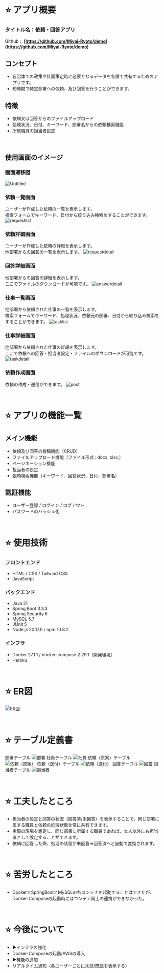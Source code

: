 # ⭐️ アプリ概要
### タイトル名：依頼・回答アプリ
Github：
**[https://github.com/Miyai-Ryoto/demo](https://github.com/Miyai-Ryoto/demo)**

## コンセプト
 - 自治体での政策や計画策定時に必要となるデータを各課で共有するためのアプリです。
 - 短時間で特定部署への依頼、及び回答を行うことができます。

## 特徴
 - 依頼又は回答からのファイルアップロード
 - 処理状況、日付、キーワード、部署名からの依頼検索機能
 - 所属職員の担当者設定

<br>

## 使用画面のイメージ
### 画面遷移図
![Untitled](https://github.com/user-attachments/assets/76cedcc4-3768-48d7-aaf5-e24d0317808b)

### 依頼一覧画面
ユーザーが作成した依頼の一覧を表示します。<br>
検索フォームでキーワード、日付から絞り込み検索をすることができます。
![requestlist](https://github.com/user-attachments/assets/3fc858f9-d4ad-4428-857d-7214ccc6a795)

### 依頼詳細画面
ユーザーが作成した依頼の詳細を表示します。<br>
他部署からの回答の一覧を表示します。
![requestdetail](https://github.com/user-attachments/assets/1c8322f8-94b6-49ca-a26f-6952ba356280)

### 回答詳細画面
他部署からの回答の詳細を表示します。<br>
ここでファイルのダウンロードが可能です。
![answerdetail](https://github.com/user-attachments/assets/a8ee860b-0325-4064-b32b-a6cd52b734f2)

### 仕事一覧画面
他部署から依頼された仕事の一覧を表示します。<br>
検索フォームでキーワード、処理状況、依頼元の部署、日付から絞り込み検索をすることができます。
![tasklist](https://github.com/user-attachments/assets/336cd731-b447-4b25-9a79-1ca05ccf44c2)

### 仕事詳細画面
他部署から依頼された仕事の詳細を表示します。<br>
ここで依頼への回答・担当者設定・ファイルのダウンロードが可能です。
![taskdetail](https://github.com/user-attachments/assets/c0ba6ba0-4e01-4b97-a99b-906599204d84)

### 依頼作成画面
依頼の作成・送信ができます。
![post](https://github.com/user-attachments/assets/4565d22b-81c7-401b-8c69-203be37f926c)

<br>

# ⭐️ アプリの機能一覧
## メイン機能
 - 依頼及び回答の投稿機能（CRUD）
 - ファイルアップロード機能（ファイル形式 : docx, xlsx,）
 - ページネーション機能
 - 担当者の設定
 - 依頼検索機能（キーワード、回答状況、日付、部署名）

## 認証機能
 - ユーザー登録 / ログイン / ログアウト
 - パスワードのハッシュ化

 <br>

# ⭐️ 使用技術

### フロントエンド
- HTML / CSS / Tailwind CSS
- JavaScript

### バックエンド
- Java 21
- Spring Boot 3.3.3
- Spring Security 6
- MySQL 5.7
- JUnit 5
- Node.js 20.17.0 / npm 10.8.2

### インフラ

- Docker 27.1.1 / docker-compose 2.29.1（開発環境）
- Heroku

<br>

# ⭐️ ER図
![ER図](https://github.com/user-attachments/assets/0e584865-780a-4001-a72a-51f96706921b)

<br>

# ⭐️ テーブル定義書

部署テーブル
![部署](https://github.com/user-attachments/assets/17be214d-74f4-4b14-a0f5-08cd7edd786c)
社員テーブル
![社員](https://github.com/user-attachments/assets/dc1c6d28-fd01-43ff-b7f4-c2df3250907b)
依頼（原案）テーブル
![依頼（原案）](https://github.com/user-attachments/assets/e4f6b7f2-6e88-4409-a3fd-1127e49f988f)
依頼（送付）テーブル
![依頼（送付）](https://github.com/user-attachments/assets/67b0d1fa-7020-4276-812b-92459d02a916)
回答テーブル
![回答](https://github.com/user-attachments/assets/62b0a3d3-6569-4db6-8502-f4c042698ccb)
担当者テーブル
![担当者](https://github.com/user-attachments/assets/861f15c8-637f-4dbd-bcd8-a3fdf5adbb39)

<br>

# ⭐️ 工夫したところ
 - 担当者の設定と回答の状況（回答済/未回答）を表示することで、同じ部署に属する職員と依頼の処理状態を常に共有できます。
 - 実際の現場を想定し、同じ部署に所属する職員であれば、本人以外にも担当者として設定することができます。
 - 依頼に回答した際、処理の状態が未回答⇒回答済へと自動で変換されます。

<br>

# ⭐️ 苦労したところ
 - DockerでSpringBootとMySQLの各コンテナを起動することはできたが、Docker-Composeの起動時にはコンテナ同士の連携ができなかった。

<br>

# ⭐️ 今後について
 - ▶インフラの強化
 - Docker-Composeの起動/AWSの導入
 - ▶機能の追加
 - リアルタイム通知（各ユーザーごとに未読/既読を表示する）
